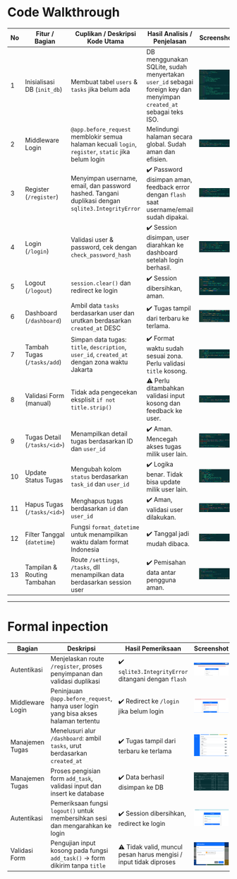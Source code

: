 # Code Walkthrough
| No | Fitur / Bagian                | Cuplikan / Deskripsi Kode Utama                                                                                         | Hasil Analisis / Penjelasan                                                                                         | Screenshot |
|----|-------------------------------|--------------------------------------------------------------------------------------------------------------------------|----------------------------------------------------------------------------------------------------------------------|------------|
| 1  | Inisialisasi DB (`init_db`)   | Membuat tabel `users` & `tasks` jika belum ada                                                                           | DB menggunakan SQLite, sudah menyertakan `user_id` sebagai foreign key dan menyimpan `created_at` sebagai teks ISO. | ![](pic1.png)      |
| 2  | Middleware Login              | `@app.before_request` memblokir semua halaman kecuali `login`, `register`, `static` jika belum login                   | Melindungi halaman secara global. Sudah aman dan efisien.                                                           | ![](pic2.png)      |
| 3  | Register (`/register`)        | Menyimpan username, email, dan password hashed. Tangani duplikasi dengan `sqlite3.IntegrityError`                       | ✔️ Password disimpan aman, feedback error dengan `flash` saat username/email sudah dipakai.                         | ![](pic3.png)      |
| 4  | Login (`/login`)              | Validasi user & password, cek dengan `check_password_hash`                                                               | ✔️ Session disimpan, user diarahkan ke dashboard setelah login berhasil.                                             | ![](pic4.png)      |
| 5  | Logout (`/logout`)            | `session.clear()` dan redirect ke login                                                                                  | ✔️ Session dibersihkan, aman.                                                                                        | ![](pic5.png)      |
| 6  | Dashboard (`/dashboard`)      | Ambil data `tasks` berdasarkan user dan urutkan berdasarkan `created_at` DESC                                            | ✔️ Tugas tampil dari terbaru ke terlama.                                                                            | ![](pic6.png)      |
| 7  | Tambah Tugas (`/tasks/add`)   | Simpan data tugas: `title`, `description`, `user_id`, `created_at` dengan zona waktu Jakarta                            | ✔️ Format waktu sudah sesuai zona. Perlu validasi `title` kosong.                                                   | ![](pic7.png)      |
| 8  | Validasi Form (manual)        | Tidak ada pengecekan eksplisit `if not title.strip()`                                                                    | ⚠️ Perlu ditambahkan validasi input kosong dan feedback ke user.                                                    | ![](pic8.png)      |
| 9  | Tugas Detail (`/tasks/<id>`)  | Menampilkan detail tugas berdasarkan ID dan `user_id`                                                                    | ✔️ Aman. Mencegah akses tugas milik user lain.                                                                      | ![](pic9.png)      |
| 10 | Update Status Tugas           | Mengubah kolom `status` berdasarkan `task_id` dan `user_id`                                                              | ✔️ Logika benar. Tidak bisa update milik user lain.                                                                 | ![](pic10.png)      |
| 11 | Hapus Tugas (`/tasks/<id>`)   | Menghapus tugas berdasarkan `id` dan `user_id`                                                                           | ✔️ Aman, validasi user dilakukan.                                                                                   | ![](pic11.png)      |
| 12 | Filter Tanggal (`datetime`)   | Fungsi `format_datetime` untuk menampilkan waktu dalam format Indonesia                                                  | ✔️ Tanggal jadi mudah dibaca.                                                                                       | ![](pic12.png)      |
| 13 | Tampilan & Routing Tambahan   | Route `/settings`, `/tasks`, dll menampilkan data berdasarkan session user                                               | ✔️ Pemisahan data antar pengguna aman.                                                                              | ![](pic13.png)      |

---



# Formal inpection
| Bagian           | Deskripsi                                                                           | Hasil Pemeriksaan                                     | Screenshot                                   |
|------------------|-------------------------------------------------------------------------------------|-------------------------------------------------------|----------------------------------------------|
| Autentikasi      | Menjelaskan route `/register`, proses penyimpanan dan validasi duplikasi            | ✔️ `sqlite3.IntegrityError` ditangani dengan `flash`  | ![](temp1.png)    |
| Middleware Login | Peninjauan `@app.before_request`, hanya user login yang bisa akses halaman tertentu | ✔️ Redirect ke `/login` jika belum login              | ![](temp2.png) |
| Manajemen Tugas  | Menelusuri alur `/dashboard`: ambil `tasks`, urut berdasarkan `created_at`          | ✔️ Tugas tampil dari terbaru ke terlama               | ![](temp3.png)   |
| Manajemen Tugas  | Proses pengisian form `add_task`, validasi input dan insert ke database             | ✔️ Data berhasil disimpan ke DB                       | ![](temp4.png)    |
| Autentikasi      | Pemeriksaan fungsi `logout()` untuk membersihkan sesi dan mengarahkan ke login       | ✔️ Session dibersihkan, redirect ke login                | ![](temp5.png)                               |
| Validasi Form    | Pengujian input kosong pada fungsi `add_task()` → form dikirim tanpa `title`         | ⚠️ Tidak valid, muncul pesan harus mengisi / input tidak diproses | ![](temp6.png)                               |
